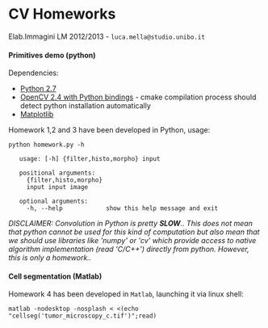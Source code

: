 CV Homeworks
============

Elab.Immagini LM 2012/2013 - `luca.mella@studio.unibo.it`

#### Primitives demo (python)

Dependencies:

* [Python 2.7](http://www.python.org/download/releases/2.7/)
* [OpenCV 2.4 with Python bindings](http://opencv.org/downloads.html) - cmake compilation process should detect python installation automatically
* [Matplotlib](https://github.com/matplotlib/matplotlib/downloads)


Homework 1,2 and 3 have been developed in Python, usage:


    python homework.py -h              
    
       usage: [-h] {filter,histo,morpho} input
       
       positional arguments:
         {filter,histo,morpho}
         input input image
       
       optional arguments:
         -h, --help            show this help message and exit


_DISCLAIMER: Convolution in Python is pretty __SLOW__.. 
This does not mean that python cannot be used 
for this kind of computation but also mean that we should use libraries like 'numpy' or 'cv' which provide
access to native algorithm implementation (read 'C/C++') directly from python.
However, this is only a homework.._
      
      
#### Cell segmentation (Matlab)
    
Homework 4 has been developed in `Matlab`, launching it via linux shell: 

 
    matlab -nodesktop -nosplash < <(echo "cellseg('tumor_microscopy_c.tif')";read)


